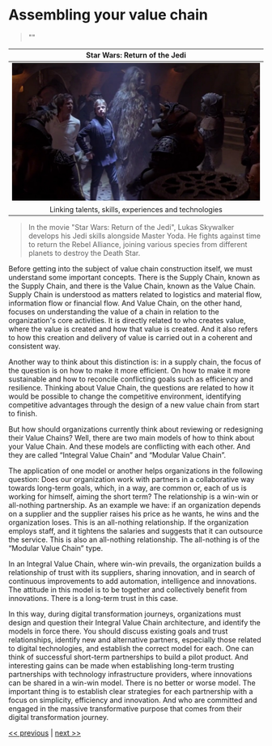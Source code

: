 # Assembling your value chain

>""

| Star Wars: Return of the Jedi |
| :---: |
|![](../../images/assembling_your_value_chain.png)|
|Linking talents, skills, experiences and technologies|

>In the movie "Star Wars: Return of the Jedi", Lukas Skywalker develops his Jedi skills alongside Master Yoda. He fights against time to return the Rebel Alliance, joining various species from different planets to destroy the Death Star.

Before getting into the subject of value chain construction itself, we must understand some important concepts. There is the Supply Chain, known as the Supply Chain, and there is the Value Chain, known as the Value Chain. Supply Chain is understood as matters related to logistics and material flow, information flow or financial flow. And Value Chain, on the other hand, focuses on understanding the value of a chain in relation to the organization's core activities. It is directly related to who creates value, where the value is created and how that value is created. And it also refers to how this creation and delivery of value is carried out in a coherent and consistent way.

Another way to think about this distinction is: in a supply chain, the focus of the question is on how to make it more efficient. On how to make it more sustainable and how to reconcile conflicting goals such as efficiency and resilience. Thinking about Value Chain, the questions are related to how it would be possible to change the competitive environment, identifying competitive advantages through the design of a new value chain from start to finish.

But how should organizations currently think about reviewing or redesigning their Value Chains? Well, there are two main models of how to think about your Value Chain. And these models are conflicting with each other. And they are called “Integral Value Chain” and “Modular Value Chain”.

The application of one model or another helps organizations in the following question: Does our organization work with partners in a collaborative way towards long-term goals, which, in a way, are common or, each of us is working for himself, aiming the short term? The relationship is a win-win or all-nothing partnership. As an example we have: if an organization depends on a supplier and the supplier raises his price as he wants, he wins and the organization loses. This is an all-nothing relationship. If the organization employs staff, and it tightens the salaries and suggests that it can outsource the service. This is also an all-nothing relationship. The all-nothing is of the “Modular Value Chain” type.

In an Integral Value Chain, where win-win prevails, the organization builds a relationship of trust with its suppliers, sharing innovation, and in search of continuous improvements to add automation, intelligence and innovations. The attitude in this model is to be together and collectively benefit from innovations. There is a long-term trust in this case.

In this way, during digital transformation journeys, organizations must design and question their Integral Value Chain architecture, and identify the models in force there. You should discuss existing goals and trust relationships, identify new and alternative partners, especially those related to digital technologies, and establish the correct model for each. One can think of successful short-term partnerships to build a pilot product. And interesting gains can be made when establishing long-term trusting partnerships with technology infrastructure providers, where innovations can be shared in a win-win model. There is no better or worse model. The important thing is to establish clear strategies for each partnership with a focus on simplicity, efficiency and innovation. And who are committed and engaged in the massive transformative purpose that comes from their digital transformation journey.

[<< previous](1-partnership_as_source_of_innovation.md) | [next >>](3-dialoging_your_relationships.md)

